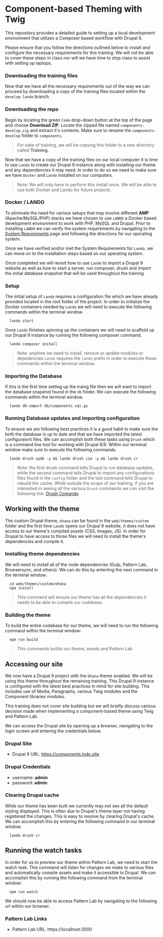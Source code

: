 # Component-based Theming with Twig
This repository provides a detailed guide to setting up a local development environment that utilizes a Composer based workflow with Drupal 9.

Please ensure that you follow the directions outlined below to install and configure the necessary requirements for this training. We will not be able to cover these steps in class nor will we have time to stop class to assist with setting up laptops.

### Downloading the training files
Now that we have all the necessary requirements out of the way we can proceed by downloading a copy of the training files located within the `develop-lando` branch.

### Downloading the repo
Begin by locating the green `Code` drop-down button at the top of the page and choose **Download ZIP**.  Locate the zipped file named `components-develop.zip` and extract it's contents. Make sure to rename the `components-develop` folder to `components`.

> For sake of training, we will be copying this folder to a new directory called **Training**.

Now that we have a copy of the training files on our local computer it is time to use `Lando` to create our Drupal 9 instance along with installing our theme and any dependencies it may need.  In order to do so we need to make sure we have `Docker` and `Lando` installed on our computers.

> Note: We will only have to perform this install once.  We will be able to use both Docker and Lando for future projects.

### Docker / LANDO
To eliminate the need for various setups that may involve different **AMP** (Apache/MySQL/PHP) stacks we have chosen to use `LANDO` a Docker based development environment to work with PHP, MySQL and Drupal.  Prior to installing `LANDO` we can verify the system requirements by navigating to the [System Requirements](https://docs.lando.dev/basics/installation.html#system-requirements) page and following the directions for our operating system.

Once we have verified and/or met the System Requirements for `Lando`, we can move on to the installation steps based on our operating system.

Once completed we will revisit how to use `Lando` to import a Drupal 9 website as well as how to start a server, run composer, drush and import the initial database snapshot that will be used throughout the training.

### Setup
The initial setup of `Lando` requires a configuration file which we have already provided located in the root folder of the project.  In order to initialize the Docker containers needed by `Lando` we will need to execute the following commands within the terminal window.

```
  lando start
```

Once `Lando` finishes spinning up the containers we will need to scaffold up our Drupal 9 instance by running the following composer  command.

```
  lando composer install
```

> Note: anytime we need to install, remove or update modules or depedencies `Lando` requires the `lando` prefix in order to execute these commands within the terminal window.

### Importing the Database
If this is the first time setting up the traing file then we will want to import the database snapshot found in the `db` folder. We can execute the following commands within the terminal window.

```
  lando db-import db/components.sql.gz
```

### Running Database updates and importing configuration
To ensure we are following best practices it is a good habit to make sure the both the database is up to date and that we have imported the latest configuraiont files.  We can accomplish both these tasks using `Drush` which is a command line tool for working with Drupal 8/9.  Within our terminal window make sure to execute the following commands.

```
  lando drush updb -y && lando drush cim -y && lando drush cr
```

> Note: the first drush command tells Drupal to run database updates, while the second command tells Drupal to import any configurations files found in the `config` folder and the last command tells Drupal to rebuild the cache.  While outside the scope of our training, if you are interested in seeing all the various `Drush` commands we can visit the following link: [Drush Comands](https://drushcommands.com/).

## Working with the theme
The custom Drupal theme, `ohana` can be found in the `web/themes/custom` folder and the first time `Lando` opens our Drupal 9 website, it does not have access to our theme's compiled assets (CSS, Images, JS).  In order for Drupal to have access to those files we will need to install the theme's dependencies and compile it.

### Installing theme dependencies
We will need to install all of the node dependencies (Gulp, Pattern Lab, Browsersync, and others). We can do this by enterting the next command in the terminal window:

```
  cd web/themes/custom/ohana
  npm install
```

> This command will ensure our theme has all the dependencies it needs to be able to compile our codebase.

### Building the theme
To build the entire codebase for our theme, we will need to run the following command within the terminal window:

```
  npm run build
```

> This commands builds our theme, assets and Pattern Lab

## Accessing our site
We now have a Drupal 9 project with the `Ohana` theme enabled. We will be using this theme throughout the remaining training. This Drupal 9 instance is configured with the latest best practices in mind for site building. This includes use of  Media, Paragraphs, various Twig modules and the Component libraries modules.

This training does not cover site building but we will briefly discuss various decision made when implementing a component-based theme using Twig and Pattern Lab.

We can access the Drupal site by opening up a browser, navigating to the login screen and entering the credentials below.

### Drupal Site
- Drupal 9 URL: https://components.lndo.site

### Drupal Credentials
- username: **admin**
- password: **admin**

### Clearing Drupal cache
While our theme has been built we currently may not see all the default styling displayed.  This is often due to Drupal's theme layer not having registered the changes.  This is easy to resolve by clearing Drupal's cache.  We can accomplish this by entering the following command in our terminal window.

```
  lando drush cr
```

## Running the watch tasks
In order for us to preview our theme within Pattern Lab, we need to start the watch task.  This command will listen for changes we make to various files and automatically compile assets and make it accessible to Drupal.  We can accomplish this by running the following command from the terminal window:

```
  npm run watch
```

We should now be able to access Pattern Lab by navigating to the following url within our browser.

### Pattern Lab Links
- Pattern Lab URL: https://localhost:3000